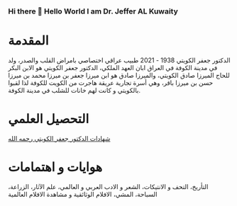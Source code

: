 ### Hi there 👋 Hello World I am Dr. Jeffer AL Kuwaity
# المقدمة
الدكتور جعفر الكويتي 1938 - 2021 طبيب عراقي اختصاصي بامراض القلب والصدر، ولد في مدينة الكوفة في العراق ابان العهد الملكي، الدكتور جعفر الكويتي هو الابن البكر للحاج الميرزا صادق الكويتي، والميرزا صادق هو ابن ميرزا جعفر بن ميرزا محمد بن ميرزا حسن بن ميرزا باقر، وهي أسرة تجارية عريقة هاجرت من الكويت للكوفة لذا لقبوا بالكويتي و كانت لهم خانات للشلب في مدينة الكوفة.
# التحصيل العلمي
<body>
<p><a href="https://github.com/JefferAlKuwaiti/Dr-Jeffer-Al-Kuwaity/blob/main/%D8%B4%D9%87%D8%A7%D8%AF%D8%A7%D8%AA%20%D8%A7%D9%84%D8%AF%D9%83%D8%AA%D9%88%D8%B1%20%D8%AC%D8%B9%D9%81%D8%B1%20%D8%A7%D9%84%D9%83%D9%88%D9%8A%D8%AA%D9%8A%20%D8%B1%D8%AD%D9%85%D9%87%20%D8%A7%D9%84%D9%84%D9%87/%D8%AC%D9%85%D9%8A%D8%B9%20%D8%B4%D9%87%D8%A7%D8%AF%D8%A7%D8%AA%20%D8%A7%D9%84%D8%AF%D9%83%D8%AA%D9%88%D8%B1%20%D8%AC%D8%B9%D9%81%D8%B1%20%D8%A7%D9%84%D9%83%D9%88%D9%8A%D8%AA%D9%8A%20%D8%B1%D8%AD%D9%85%D9%87%20%D8%A7%D9%84%D9%84%D9%87%20%D8%AA%D8%B9%D8%A7%D9%84%D9%89.pdf">شهادات الدكتور جعفر الكويتي رحمه الله</a></p>
</body>

# هوايات و اهتمامات
التأريخ، التحف و الانتيكات، الشعر و الادب العربي و العالمي، علم الآثار، الزراعة، السباحة، المشي، الافلام الوثائقية و مشاهدة الافلام العالمية



<!--
**JefferAlKuwaiti/JefferAlKuwaiti** is a ✨ _special_ ✨ repository because its `README.md` (this file) appears on your GitHub profile.

Here are some ideas to get you started:

- 🔭 I’m currently working on ...
- 🌱 I’m currently learning ...
- 👯 I’m looking to collaborate on ...
- 🤔 I’m looking for help with ...
- 💬 Ask me about ...
- 📫 How to reach me: ...
- 😄 Pronouns: ...
- ⚡ Fun fact: ...
-->

